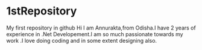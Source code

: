 # 1stRepository
My first repository in github
Hi I am Annurakta,from Odisha.I have 2 years of experience in .Net Developement.I am so much passionate towards my work .I love doing coding and in some extent designing also.
